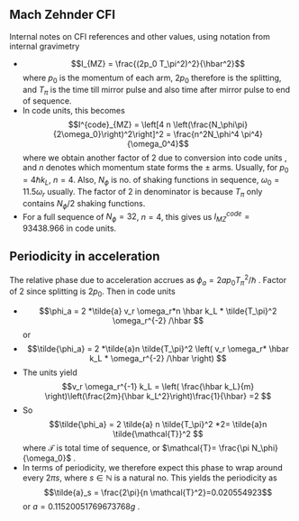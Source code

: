 ## Mach Zehnder CFI
Internal notes on CFI references and other values, using notation from internal gravimetry
- $$I_{MZ} = \frac{(2p_0 T_\pi^2)^2}{\hbar^2}$$ where $p_0$ is the momentum of each arm, $2p_0$ therefore is the splitting, and $T_\pi$ is the time till mirror pulse and also time after mirror pulse to end of sequence.
- In code units, this becomes $$I^{code}_{MZ} = \left[4 n \left(\frac{N_\phi\pi}{2\omega_0}\right)^2\right]^2 = \frac{n^2N_\phi^4 \pi^4}{\omega_0^4}$$ where we obtain another factor of 2 due to conversion into code units , and $n$ denotes which momentum state forms the $\pm$ arms. Usually, for $p_0=4\hbar k_L$, $n=4$. Also, $N_\phi$ is no. of shaking functions in sequence, $\omega_0=11.5\omega_r$ usually. The factor of $2$ in denominator is because $T_\pi$ only contains $N_\phi/2$ shaking functions.
- For a full sequence of $N_\phi=32$, $n=4$, this gives us $I^{code}_{MZ}=93438.966$ in code units.

## Periodicity in acceleration
The relative phase due to acceleration accrues as $\phi_a = 2ap_0 T_\pi^2 /\hbar$ . Factor of 2 since splitting is $2p_0$. Then in code units
-  $$\phi_a = 2 *\tilde{a} v_r \omega_r*n \hbar k_L * \tilde{T_\pi}^2 \omega_r^{-2} /\hbar $$ or 
- $$\tilde{\phi_a} = 2 *\tilde{a}n \tilde{T_\pi}^2 \left( v_r \omega_r* \hbar k_L *  \omega_r^{-2} /\hbar \right) $$
- The units yield
 $$v_r \omega_r^{-1} k_L = \left( \frac{\hbar k_L}{m} \right)\left(\frac{2m}{\hbar k_L^2}\right)\frac{1}{\hbar} =2 $$
 - So $$\tilde{\phi_a} = 2 \tilde{a} n \tilde{T_\pi}^2 *2= \tilde{a}n \tilde{\mathcal{T}}^2 $$where $\mathcal{T}$ is total time of sequence, or $\mathcal{T}= \frac{\pi N_\phi}{\omega_0}$ .
 - In terms of periodicity, we therefore expect this phase to wrap around every $2\pi s$, where $s\in \mathbb{N}$ is a natural no. This yields the periodicity as $$\tilde{a}_s = \frac{2\pi}{n \mathcal{T}^2}=0.020554923$$ or $a = 0.11520051769673768 g$ .